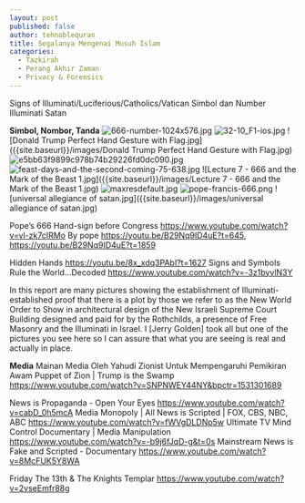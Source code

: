 ```yaml
---
layout: post
published: false
author: tehnoblequran
title: Segalanya Mengenai Musuh Islam
categories:
  - Tazkirah
  - Perang Akhir Zaman
  - Privacy & Forensics
---
```

Signs of Illuminati/Luciferious/Catholics/Vatican
Simbol dan Number Illuminati Satan

**Simbol, Nombor, Tanda**
![666-number-1024x576.jpg]({{site.baseurl}}/images/666-number-1024x576.jpg)
![32-10_F1-ios.jpg]({{site.baseurl}}/images/32-10_F1-ios.jpg)
![Donald Trump Perfect Hand Gesture with Flag.jpg]({{site.baseurl}}/images/Donald Trump Perfect Hand Gesture with Flag.jpg)
![e5bb63f9899c978b74b29226fd0dc090.jpg]({{site.baseurl}}/images/e5bb63f9899c978b74b29226fd0dc090.jpg)
![feast-days-and-the-second-coming-75-638.jpg]({{site.baseurl}}/images/feast-days-and-the-second-coming-75-638.jpg)
![Lecture 7 - 666 and the Mark of the Beast 1.jpg]({{site.baseurl}}/images/Lecture 7 - 666 and the Mark of the Beast 1.jpg)
![maxresdefault.jpg]({{site.baseurl}}/images/maxresdefault.jpg)
![pope-francis-666.png]({{site.baseurl}}/images/pope-francis-666.png)
![universal allegiance of satan.jpg]({{site.baseurl}}/images/universal allegiance of satan.jpg)



Pope’s 666 Hand-sign before Congress https://www.youtube.com/watch?v=vl-zk7cIRMo
By pope https://youtu.be/B29Nq9ID4uE?t=645, https://youtu.be/B29Nq9ID4uE?t=1859


Hidden Hands https://youtu.be/8x_xdq3PAbI?t=1627
Signs and Symbols Rule the World...Decoded https://www.youtube.com/watch?v=-3z1byvlN3Y

In this report are many pictures showing the establishment of Illuminati-established proof that there is a plot by those we refer to as the New World Order to Show in architectural design of the New Israeli Supreme Court Building designed and paid for by the Rothchilds, a presence of Free Masonry and the Illuminati in Israel. I [Jerry Golden] took all but one of the pictures you see here so I can assure that what you are seeing is real and actually in place.

**Media**
Mainan Media Oleh Yahudi Zionist Untuk Mempengaruhi Pemikiran Awam
Puppet of Zion | Trump is the Swamp https://www.youtube.com/watch?v=SNPNWEY44NY&bpctr=1531301689

News is Propaganda - Open Your Eyes https://www.youtube.com/watch?v=cabD_0h5mcA
Media Monopoly | All News is Scripted | FOX, CBS, NBC, ABC https://www.youtube.com/watch?v=fWVgDLDNp5w
Ultimate TV Mind Control Documentary | Media Manipulation  https://www.youtube.com/watch?v=-b9j6fJqD-g&t=0s
Mainstream News is Fake and Scripted - Documentary https://www.youtube.com/watch?v=8McFUK5Y8WA










Friday The 13th & The Knights Templar https://www.youtube.com/watch?v=2vseEmfr88g
